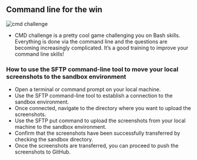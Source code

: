 ## Command line for the win

![cmd challenge](https://th.bing.com/th/id/R.79a321674cde1093694d92ddaafcaea8?rik=00W1LrwhoTDPaA&riu=http%3a%2f%2fshmector.com%2f_ph%2f2%2f336231771.png&ehk=LjyrFou0ABrknZrMzcZ9eZaTf94qvtRoub46OkjXidc%3d&risl=&pid=ImgRaw&r=0)
- CMD challenge is a pretty cool game challenging you on Bash skills. Everything is done via the command line and the questions are becoming increasingly complicated. It’s a good training to improve your command line skills!

### How to use the SFTP command-line tool to move your local screenshots to the sandbox environment
- Open a terminal or command prompt on your local machine.
- Use the SFTP command-line tool to establish a connection to the sandbox environment.
- Once connected, navigate to the directory where you want to upload the screenshots.
- Use the SFTP put command to upload the screenshots from your local machine to the sandbox environment.
- Confirm that the screenshots have been successfully transferred by checking the sandbox directory.
- Once the screenshots are transferred, you can proceed to push the screenshots to GitHub.
